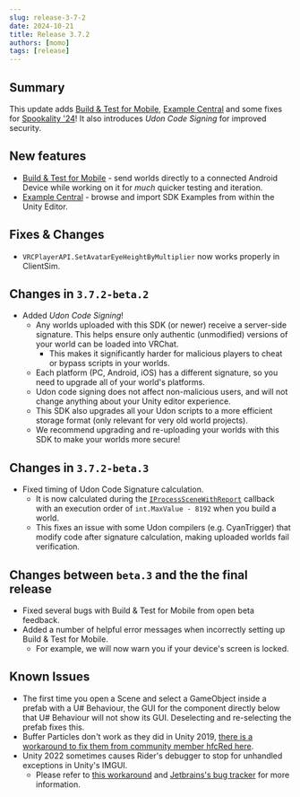 ```yaml
---
slug: release-3-7-2
date: 2024-10-21
title: Release 3.7.2
authors: [momo]
tags: [release]
---
```

## Summary

This update adds [Build & Test for Mobile](/platforms/android/build-test-mobile), [Example Central](/sdk/example-central) and some fixes for [Spookality '24](http://hello.vrchat.com/blog/spookality-2024-arrives-october-1)! It also introduces _Udon Code Signing_ for improved security.

## New features

- [Build & Test for Mobile](/platforms/android/build-test-mobile) - send worlds directly to a connected Android Device while working on it for _much_ quicker testing and iteration.
- [Example Central](/sdk/example-central) - browse and import SDK Examples from within the Unity Editor.

## Fixes & Changes

- `VRCPlayerAPI.SetAvatarEyeHeightByMultiplier` now works properly in ClientSim.

## Changes in `3.7.2-beta.2`

- Added _Udon Code Signing_!
    - Any worlds uploaded with this SDK (or newer) receive a server-side signature. This helps ensure only authentic (unmodified) versions of your world can be loaded into VRChat.
      - This makes it significantly harder for malicious players to cheat or bypass scripts in your worlds.
    - Each platform (PC, Android, iOS) has a different signature, so you need to upgrade all of your world's platforms.
    - Udon code signing does not affect non-malicious users, and will not change anything about your Unity editor experience.
    - This SDK also upgrades all your Udon scripts to a more efficient storage format (only relevant for very old world projects).
    - We recommend upgrading and re-uploading your worlds with this SDK to make your worlds more secure!

## Changes in `3.7.2-beta.3`

- Fixed timing of Udon Code Signature calculation.
    - It is now calculated during the [`IProcessSceneWithReport`](https://docs.unity3d.com/ScriptReference/Build.IProcessSceneWithReport.html) callback with an execution order of `int.MaxValue - 8192` when you build a world.
    - This fixes an issue with some Udon compilers (e.g. CyanTrigger) that modify code after signature calculation, making uploaded worlds fail verification.

## Changes between `beta.3` and the the final release

- Fixed several bugs with Build & Test for Mobile from open beta feedback.
- Added a number of helpful error messages when incorrectly setting up Build & Test for Mobile.
    - For example, we will now warn you if your device's screen is locked.

## Known Issues

- The first time you open a Scene and select a GameObject inside a prefab with a U# Behaviour, the GUI for the component directly below that U# Behaviour will not show its GUI. Deselecting and re-selecting the prefab fixes this.
- Buffer Particles don't work as they did in Unity 2019, [there is a workaround to fix them from community member hfcRed here](https://x.com/hfcRedddd/status/1696915379090604179).
- Unity 2022 sometimes causes Rider's debugger to stop for unhandled exceptions in Unity's IMGUI.
    - Please refer to [this workaround](https://forum.unity.com/threads/rider-debugger-breaks-on-unhandled-exception.1135879/#post-7305256) and [Jetbrains's bug tracker](https://youtrack.jetbrains.com/issue/RIDER-64944) for more information.
